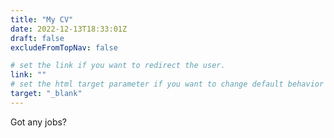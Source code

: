 ```yaml
---
title: "My CV"
date: 2022-12-13T18:33:01Z
draft: false
excludeFromTopNav: false

# set the link if you want to redirect the user.
link: ""
# set the html target parameter if you want to change default behavior
target: "_blank"
---
```

Got any jobs?